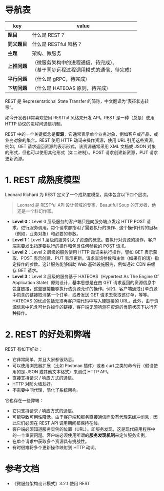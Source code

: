 # 导航表

| key          | value                                                        |
| ------------ | ------------------------------------------------------------ |
| **题目**     | 什么是 REST？                                                |
| **同义题目** | 什么是 RESTful 风格？                                        |
| **主题**     | 架构、微服务                                                 |
| **上推问题** | （微服务架构中的进程通信，待完成）、<br/>（基于同步远程过程调用模式的通信，待完成） |
| **平行问题** | （什么是 gRPC，待完成）                                      |
| **下切问题** | （什么是 HATEOAS 原则，待完成）                              |

REST 是 Representational State Transfer 的简称，中文翻译为“表征状态转移”。

如今开发者非常喜欢使用 RESTful 风格来开发 API。REST 是一种（总是）使用 HTTP 协议的进程间通信机制。

REST 中的一个关键概念是**资源**，它通常表示单个业务对象，例如客户或产品，或业务对象的集合。REST 使用 HTTP 动词来操作资源，使用 URL 引用这些资源。例如，GET 请求返回资源的表示形式，该资源通常采用 XML 文档或 JSON 对象的形式，但也可以使用其他形式（如二进制）。POST 请求创建新资源，PUT 请求更新资源。

# 1. REST 成熟度模型

Leonard Richard 为 REST 定义了一个成熟度模型，具体包含以下四个层次。

> Leonard 是 RESTful API 设计领域的专家，Beautiful Soup 的开发者，他还是一个科幻作家。

- **Level 0**：Level 0 层级服务的客户端只是向服务端点发起 HTTP POST 请求，进行服务调用。每个请求都指明了需要执行的操作、这个操作针对的目标（例如，业务对象）和必要的参数。
- **Level 1**：Level 1 层级的服务引入了资源的概念。要执行对资源的操作，客户端需要发出指定要执行的操作和包含任何参数的 POST 请求。
- **Level 2**：Level 2 层级的服务使用 HTTP 动词来执行操作，譬如 GET 表示获取、POST 表示创建、PUT 表示更新。请求查询参数和主体（如果有的话）指定操作的参数。这让服务能够借助 Web 基础设施服务，例如通过 CDN 来缓存 GET 请求。
- **Level 3**：Level 3 层级的服务基于 HATEOAS（Hypertext As The Engine Of Application State）原则设计，基本思想是在由 GET 请求返回的资源信息中包含链接，这些链接能够执行该资源允许的操作。例如，客户端通过订单资源中包含的链接取消某一个订单，或者发送 GET 请求去获取该订单，等等。HATEOAS 的优点包括无须再客户端代码中写入硬链接的 URL。此外，由于资源信息中包含可允许操作的链接，客户端无须猜测在资源的当前状态下执行何种操作。

# 2. REST 的好处和弊端

REST 有如下好处：

- 它非常简单，并且大家都很熟悉。
- 可以使用浏览器扩展（比如 Postman 插件）或者 curl 之类的命令行（假设使用的是 JSON 或其他文本格式）来测试 HTTP API。
- 直接支持请求 / 响应方式的通信。
- HTTP 对防火墙友好。
- 不需要中间代理，简化了系统架构。

它也存在一些弊端：

- 它只支持请求 / 响应方式的通信。
- 可能导致可用性降低。由于客户端和服务直接通信而没有代理来缓冲消息，因此它们必须在 REST API 调用期间都保持在线。
- 客户端必须知道服务实例的位置（URL）。即服务发现，这是现代应用程序中的一个重要问题。客户端必须使用所谓的**服务发现机制**来定位服务实例。
- 在单个请求中获取多个资源具有挑战性。
- 有时很难将多个更新操作映射到 HTTP 动词。

# 参考文档

- 《微服务架构设计模式》3.2.1 使用 REST